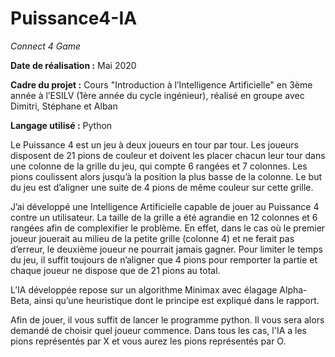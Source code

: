 # Puissance4-IA

*Connect 4 Game*

**Date de réalisation :** Mai 2020

**Cadre du projet :** Cours "Introduction à l’Intelligence Artificielle" en 3ème année à l’ESILV (1ère année du cycle ingénieur), réalisé en groupe avec Dimitri, Stéphane et Alban

**Langage utilisé :** Python

Le Puissance 4 est un jeu à deux joueurs en tour par tour. Les joueurs disposent de 21 pions de couleur et doivent les placer chacun leur tour dans une colonne de la grille du jeu, qui compte 6 rangées et 7 colonnes. Les pions coulissent alors jusqu’à la position la plus basse de la colonne. Le but du jeu est d’aligner une suite de 4 pions de même couleur sur cette grille.

J’ai développé une Intelligence Artificielle capable de jouer au Puissance 4 contre un utilisateur. La taille de la grille a été agrandie en 12 colonnes et 6 rangées afin de complexifier le problème. En effet, dans le cas où le premier joueur jouerait au milieu de la petite grille (colonne 4) et ne ferait pas d’erreur, le deuxième joueur ne pourrait jamais gagner. Pour limiter le temps du jeu, il suffit toujours de n’aligner que 4 pions pour remporter la partie et chaque joueur ne dispose que de 21 pions au total.

L’IA développée repose sur un algorithme Minimax avec élagage Alpha-Beta, ainsi qu’une heuristique dont le principe est expliqué dans le rapport.

Afin de jouer, il vous suffit de lancer le programme python. Il vous sera alors demandé de choisir quel joueur commence. Dans tous les cas, l'IA a les pions représentés par X et vous aurez les pions représentés par O.
